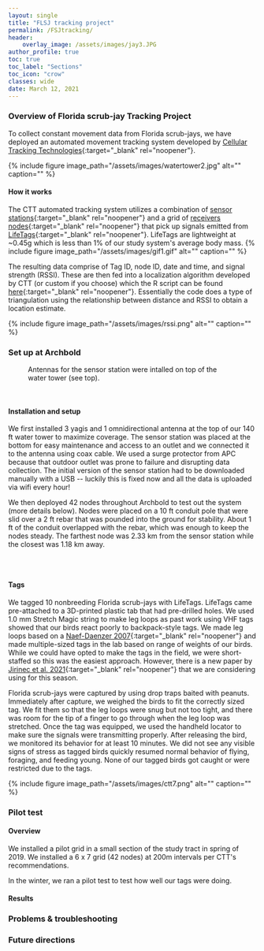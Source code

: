 ```yaml
---
layout: single
title: "FLSJ tracking project"
permalink: /FSJtracking/
header:
    overlay_image: /assets/images/jay3.JPG
author_profile: true
toc: true
toc_label: "Sections"
toc_icon: "crow"
classes: wide
date: March 12, 2021
---
```


### Overview of Florida scrub-jay Tracking Project 

To collect constant movement data from Florida scrub-jays, we have deployed an automated movement tracking system developed by [Cellular Tracking Technologies](https://celltracktech.com/){:target="_blank" rel="noopener"}. 

{% include figure image_path="/assets/images/watertower2.jpg" alt="" caption="" %}

#### How it works

The CTT automated tracking system utilizes a combination of [sensor stations](https://celltracktech.com/products/tag-system/ctt-sensorstation/){:target="_blank" rel="noopener"} and a grid of [receivers nodes](https://celltracktech.com/products/tag-system/ctt-node/){:target="_blank" rel="noopener"} that pick up signals emitted from [LifeTags](https://celltracktech.com/products/tag-system/lifetag/){:target="_blank" rel="noopener"}. LifeTags are lightweight at ~0.45g which is less than 1% of our study system's average body mass. 
{% include figure image_path="/assets/images/gif1.gif" alt="" caption="" %}

The resulting data comprise of Tag ID, node ID, date and time, and signal strength (RSSI). These are then fed into a localization algorithm developed by CTT (or custom if you choose) which the R script can be found [here](https://cellular-tracking-technologies.github.io/localization-methods.html){:target="_blank" rel="noopener"}. Essentially the code does a type of triangulation using the relationship between distance and RSSI to obtain a location estimate. 

{% include figure image_path="/assets/images/rssi.png" alt="" caption="" %}


### Set up at Archbold
<figure style="width: 400px" class="align-right">
  <img src="{{ site.url }}{{ site.baseurl }}/assets/images/ctt1.jpg" alt="">
  <figcaption>Antennas for the sensor station were intalled on top of the water tower (see top).</figcaption>
</figure> <br> 

#### Installation and setup
We first installed 3 yagis and 1 omnidirectional antenna at the top of our 140 ft water tower to maximize coverage. The sensor station was placed at the bottom for easy maintenance and access to an outlet and we connected it to the antenna using coax cable. We used a surge protector from APC because that outdoor outlet was prone to failure and disrupting data collection. The initial version of the sensor station had to be downloaded manually with a USB -- luckily this is fixed now and all the data is uploaded via wifi every hour! 

We then deployed 42 nodes throughout Archbold to test out the system (more details below). Nodes were placed on a 10 ft conduit pole that were slid over a 2 ft rebar that was pounded into the ground for stability. About 1 ft of the conduit overlapped with the rebar, which was enough to keep the nodes steady. The farthest node was 2.33 km from the sensor station while the closest was 1.18 km away. 

<figure style="width: 400px" class="align-right">
  <img src="{{ site.url }}{{ site.baseurl }}/assets/images/ctt6.png" alt="">
</figure> <br> 

#### Tags
We tagged 10 nonbreeding Florida scrub-jays with LifeTags. LifeTags came pre-attached to a 3D-printed plastic tab that had pre-drilled holes. We used 1.0 mm Stretch Magic string to make leg loops as past work using VHF tags showed that our birds react poorly to backpack-style tags. We made leg loops based on a [Naef-Daenzer 2007](https://onlinelibrary.wiley.com/doi/10.1111/j.2007.0908-8857.03863.x){:target="_blank" rel="noopener"} and made multiple-sized tags in the lab based on range of weights of our birds. While we could have opted to make the tags in the field, we were short-staffed so this was the easiest approach. However, there is a new paper by [Jirinec et al. 2021](https://onlinelibrary.wiley.com/doi/epdf/10.1111/jofo.12353){:target="_blank" rel="noopener"} that we are considering using for this season. 

Florida scrub-jays were captured by using drop traps baited with peanuts. Immediately after capture, we weighed the birds to fit the correctly sized tag. We fit them so that the leg loops were snug but not too tight, and there was room for the tip of a finger to go through when the leg loop was stretched. Once the tag was equipped, we used the handheld locator to make sure the signals were transmitting properly. After releasing the bird, we monitored its behavior for at least 10 minutes. We did not see any visible signs of stress as tagged birds quickly resumed normal behavior of flying, foraging, and feeding young. None of our tagged birds got caught or were restricted due to the tags. 

{% include figure image_path="/assets/images/ctt7.png" alt="" caption="" %}


### Pilot test
#### Overview
We installed a pilot grid in a small section of the study tract in spring of 2019. We installed a 6 x 7 grid (42 nodes) at 200m intervals per CTT's recommendations. 

In the winter, we ran a pilot test to test how well our tags were doing. 

#### Results


### Problems & troubleshooting



### Future directions

